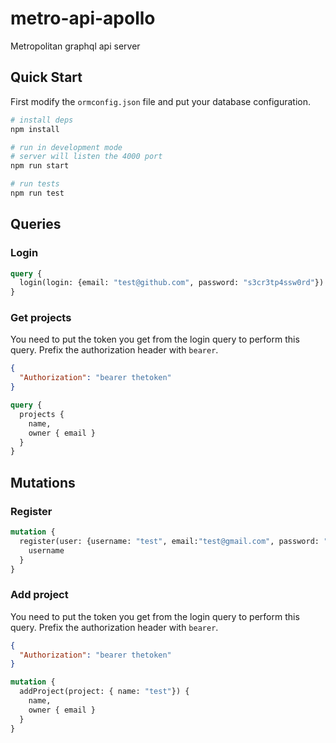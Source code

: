 # metro-api-apollo

Metropolitan graphql api server

## Quick Start

First modify the `ormconfig.json` file and put your database configuration.

```bash
# install deps
npm install

# run in development mode
# server will listen the 4000 port
npm run start

# run tests
npm run test
```

## Queries

### Login

```graphql
query {
  login(login: {email: "test@github.com", password: "s3cr3tp4ssw0rd"})
}
```

### Get projects

You need to put the token you get from the login query to perform this query. Prefix the authorization header with `bearer`.

```json
{
  "Authorization": "bearer thetoken"
}
```

```graphql
query {
  projects { 
    name,
    owner { email }
  }
} 
```

## Mutations

### Register

```graphql
mutation {
  register(user: {username: "test", email:"test@gmail.com", password: "pass", confirmPassword: "pass"}) {
    username
  }
}
```

### Add project

You need to put the token you get from the login query to perform this query. Prefix the authorization header with `bearer`.

```json
{
  "Authorization": "bearer thetoken"
}
```

```graphql
mutation {
  addProject(project: { name: "test"}) {
    name,
    owner { email }
  }
}
```
